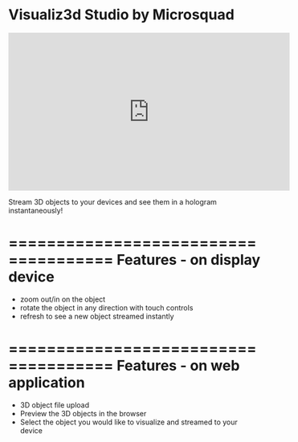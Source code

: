 # Visualiz3d Studio by Microsquad

<iframe width="560" height="315" src="https://www.youtube.com/embed/FQKSJuNr7XQ" frameborder="0" allowfullscreen></iframe>

Stream 3D objects to your devices and see them in a hologram instantaneously!

=====================================
Features - on display device
=====================================
- zoom out/in on the object
- rotate the object in any direction with touch controls
- refresh to see a new object streamed instantly

=====================================
Features - on web application
=====================================
- 3D object file upload
- Preview the 3D objects in the browser
- Select the object you would like to visualize and streamed to your device
